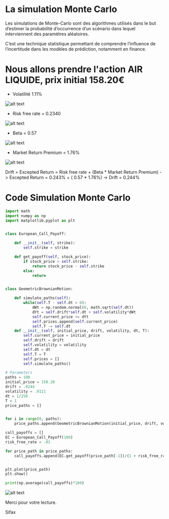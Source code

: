 # La simulation Monte Carlo

 Les simulations de Monte-Carlo sont des algorithmes utilisés dans le but d’estimer la probabilité d’occurrence d’un scénario dans lequel interviennent des paramètres aléatoires. 
 
 C’est une technique statistique permettant de comprendre l’influence de l’incertitude dans les modèles de prédiction, notamment en finance.


# Nous allons prendre l'action AIR LIQUIDE, prix  initial 158.20€

* Volatilité 1.11%
 
![alt text](https://i.ibb.co/FYXdLJV/screen2.png)

* Risk free rate = 0.2340

![alt text](https://i.ibb.co/4fd2J5d/taux-sans-risque.png)

* Beta = 0.57

![alt text](https://i.ibb.co/Hgm0wdc/beta.png)

* Market Return Premium = 1.76%

![alt text](https://i.ibb.co/sg63S3s/market-return-premium.png)

Drift = Excepted Return = Risk free rate + (Beta * Market Return Premium)
                        -> Excepted Return = 0.243% + ( 0.57 * 1.76%)
                        -> Drift = 0.244%

# Code Simulation Monte Carlo

```python
import math
import numpy as np
import matplotlib.pyplot as plt


class European_Call_Payoff:

    def __init__(self, strike):
        self.strike = strike

    def get_payoff(self, stock_price):
        if stock_price > self.strike:
            return stock_price - self.strike
        else:
            return 


class GeometricBrownianMotion:

    def simulate_paths(self):
        while(self.T - self.dt > 0):
            dWt = np.random.normal(0, math.sqrt(self.dt))  
            dYt = self.drift*self.dt + self.volatility*dWt 
            self.current_price += dYt  
            self.prices.append(self.current_price)  
            self.T -= self.dt 
    def __init__(self, initial_price, drift, volatility, dt, T):
        self.current_price = initial_price      
        self.drift = drift
        self.volatility = volatility
        self.dt = dt
        self.T = T
        self.prices = []
        self.simulate_paths()

# Parameters
paths = 100
initial_price = 158.20
drift = .0244
volatility = .0111
dt = 1/250
T = 1
price_paths = []


for i in range(0, paths):
    price_paths.append(GeometricBrownianMotion(initial_price, drift, volatility, dt, T).prices)

call_payoffs = []
EC = European_Call_Payoff(100)
risk_free_rate = .01

for price_path in price_paths:
    call_payoffs.append(EC.get_payoff(price_path[-1])/(1 + risk_free_rate))  


plt.plot(price_path)   
plt.show()

print(np.average(call_payoffs)*100)  

```

![alt text](https://i.ibb.co/hZ86Xzg/screen1.png)


Merci pour votre lecture.

Sifax
